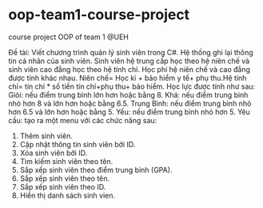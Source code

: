 # oop-team1-course-project
course project OOP of team 1 @UEH

Đề tài: Viết chương trình quản lý sinh viên trong C#.
Hệ thống ghi lại thông tin cá nhân của sinh viên. Sinh viên hệ trung cấp học theo hệ niên chế và sinh viên cao đẳng học theo hệ tính chỉ. Học phí hệ niên chế và cao đẳng được tính khác nhau. Niên chế= Học kì + bảo hiểm y tế+ phụ thu.Hệ tính chỉ= tín chỉ * số tiền tín chỉ+phụ thu+ bảo hiểm.
Học lực được tính như sau:
Giỏi: nếu điểm trung bình lớn hơn hoặc bằng 8.
Khá: nếu điểm trung bình nhỏ hơn 8 và lớn hơn hoặc bằng 6.5.
Trung Bình: nếu điểm trung bình nhỏ hơn 6.5 và lớn hơn hoặc bằng 5.
Yếu: nếu điểm trung bình nhỏ hơn 5.
Yêu cầu: tạo ra một menu với các chức năng sau:

1. Thêm sinh viên.
2. Cập nhật thông tin sinh viên bởi ID.
3. Xóa sinh viên bởi ID.
4. Tìm kiếm sinh viên theo tên.
5. Sắp xếp sinh viên theo điểm trung bình (GPA).
6. Sắp xếp sinh viên theo tên.
7. Sắp xếp sinh viên theo ID.
8. Hiển thị danh sách sinh vien.